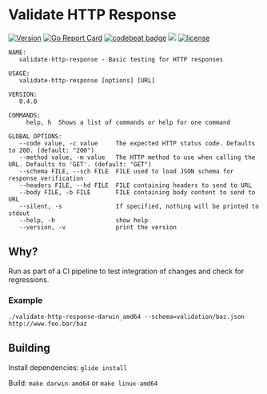 # Validate HTTP Response

[![Version](https://badge.fury.io/gh/toolhouse%2Fvalidate-http-response.svg)](https://github.com/toolhouse/validate-http-response/releases) [![Go Report Card](https://goreportcard.com/badge/github.com/toolhouse/validate-http-response)](https://goreportcard.com/report/github.com/toolhouse/validate-http-response) [![codebeat badge](https://codebeat.co/badges/4c4cc430-53ea-4022-a05a-dd9e34534940)](https://codebeat.co/projects/github-com-toolhouse-validate-http-response-master) [![](https://images.microbadger.com/badges/image/toolhouse/validate-http-response.svg)](https://microbadger.com/images/toolhouse/validate-http-response "Docker Image") [![license](https://img.shields.io/github/license/toolhouse/validate-http-response.svg)](https://github.com/toolhouse/validate-http-response/blob/master/LICENSE)

```
NAME:
   validate-http-response - Basic testing for HTTP responses

USAGE:
   validate-http-response [options] [URL]

VERSION:
   0.4.0

COMMANDS:
     help, h  Shows a list of commands or help for one command

GLOBAL OPTIONS:
   --code value, -c value     The expected HTTP status code. Defaults to 200. (default: "200")
   --method value, -m value   The HTTP method to use when calling the URL. Defaults to 'GET'. (default: "GET")
   --schema FILE, --sch FILE  FILE used to load JSON schema for response verification
   --headers FILE, --hd FILE  FILE containing headers to send to URL
   --body FILE, -b FILE       FILE containing body content to send to URL
   --silent, -s               If specified, nothing will be printed to stdout
   --help, -h                 show help
   --version, -v              print the version
```

## Why?

Run as part of a CI pipeline to test integration of changes and check for regressions.

### Example

```shell
./validate-http-response-darwin_amd64 --schema=validation/baz.json http://www.foo.bar/baz
```

## Building

Install dependencies: `glide install`

Build: `make darwin-amd64` or `make linux-amd64`